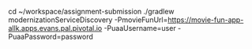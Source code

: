 cd ~/workspace/assignment-submission
./gradlew modernizationServiceDiscovery -PmovieFunUrl=https://movie-fun-app-allk.apps.evans.pal.pivotal.io -PuaaUsername=user -PuaaPassword=password
